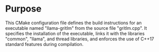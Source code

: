 # Purpose
This CMake configuration file defines the build instructions for an executable named "llama-gritlm" from the source file "gritlm.cpp". It specifies the installation of the executable, links it with the libraries "common", "llama", and thread libraries, and enforces the use of C++17 standard features during compilation.

